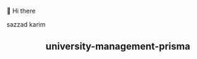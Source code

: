 👋 Hi there

<p align='last'>sazzad karim</p>


<h2 align='center'>university-management-prisma</h2>
